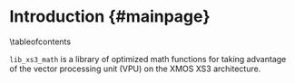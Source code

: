 

Introduction                   {#mainpage}
============

\tableofcontents

`lib_xs3_math` is a library of optimized math functions for taking advantage of the vector processing unit (VPU) on the XMOS XS3 architecture.

